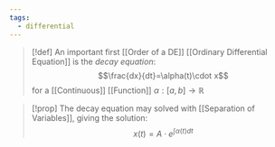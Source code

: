 ```yaml
---
tags:
  - differential
---
```

>[!def]
>An important first [[Order of a DE]] [[Ordinary Differential Equation]] is the *decay equation*:$$\frac{dx}{dt}=\alpha(t)\cdot x$$for a [[Continuous]] [[Function]] $\alpha:[a,b]\rightarrow \mathbb{R}$

>[!prop]
>The decay equation may solved with [[Separation of Variables]], giving the solution: $$x(t)=A\cdot e^{\int \alpha(t)dt}$$
